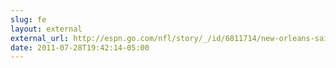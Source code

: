 ```yaml
---
slug: fe
layout: external
external_url: http://espn.go.com/nfl/story/_/id/6811714/new-orleans-saints-reggie-bush-agrees-contract-miami-dolphins-trade
date: 2011-07-28T19:42:14-05:00
---
```

